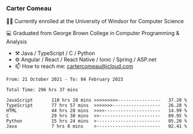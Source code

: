 ### Carter Comeau

🙋‍♂️ Currently enrolled at the University of Windsor for Computer Science

💻 Graduated from George Brown College in Computer Programming & Analysis

- ⚒️ Java / TypeScript / C / Python
- ⚙️ Angular / React / React Native / Ionic / Spring / ASP.net
- 📫 How to reach me: cartercomeau@icloud.com

<!--START_SECTION:waka-->

```text
From: 21 October 2021 - To: 04 February 2023

Total Time: 296 hrs 37 mins

JavaScript       110 hrs 20 mins >>>>>>>>>----------------   37.20 %
TypeScript       77 hrs 57 mins  >>>>>>>------------------   26.28 %
HTML             44 hrs 28 mins  >>>>---------------------   14.99 %
C                29 hrs 30 mins  >>-----------------------   09.95 %
Python           15 hrs 24 mins  >------------------------   05.20 %
Java             7 hrs 8 mins    >------------------------   02.41 %
```

<!--END_SECTION:waka-->
